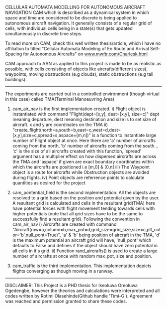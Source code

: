 CELLULAR AUTOMATA MODELLING FOR AUTONOMOUS AIRCRAFT NAVIGATION
CAM which is described as a dynamical system in which space and time are considered to be discrete is being applied to autonomous aircraft navigation.
It generally consists of a regular grid of cells, with individual cells being in a state(s) that gets updated simultaneously in discrete time steps.

To read more on CAM, check this well written thesis/article, which I have no affiliation to titled "Cellular Automata Modeling of En Route and Arrival Self-Spacing for Autonomous
Aircrafts" on www.mwftr.com/Charlesk.html

CAM approach to AAN as applied to this project is made to be as realistic as possible, with cells consisting of objects like aircrafts(different sizes), waypoints, moving obstructions (e.g clouds), static obstructions (e.g tall buildings).

***********************************************************************************************************************************************************************************************************************************************************************************************************
The experiments are carried out in a controlled environment (though virtual in this case) called TMA(Terminal Manoeuvring Area)
1. cam_air_nav is the first implementation created.
i) Flight object is instantiated with command "Flight(dept=[x,y], dest=[x,y], size=c)" dept meaning departure, dest meaning destination and size is to set size of aircraft. x and y are coordinates on the TMA
ii) "create_flight(north=a,south=b,east=c,west=d,dest=[x,y],size=c,spread=s,aspace=[m,n])" is a function to instantiate large number of Flight object at once. Here there are 'a' number of aircrafts coming from the north, 'b' number of aircrafts coming from the south...
'c' is the size of all aircrafts created with this function, 'spread' argument has a multiplier effect on how dispersed aircrafts are across the TMA and 'aspace' if given are exact boundary coordinates within which the aircrafts are positioned i.e [m,0] & [0,n]
iii) The Waypoint object is a route for aircrafts while Obstruction objects are avoided during flights.
iv) Point objects are referrence points to calculate quantities as desired for the project

2. cam_pontential_field is the second implementation.
All the objects are resolved to a grid based on the position and potential given by the user. A resultant grid is calculated and cells in the resultant grid(TMA) here have potential forces with flight movement tending towards cells with higher potentials (note that all grid sizes have to be the same to successfully find a resultant grid).
Following the convention in cam_air_nav
i) Aircrafts are created with command "Aircraft(row=a,column=b,max_pot=d,grid_size=grid_size,size=c,plt_color='b',null_pont=True)", 'a' & 'b' being position of aircraft in the TMA, 'd' is the maximum potential an aircraft grid will have, 'null_pont' which defaults to False and defines if the object should have zero potential in all cells in it's grid.
ii) Function rand_aircrafts() is used to create a large number of aircrafts at once with random max_pot, size and position.

3. cam_traffic is the third implementation.
This implementation depicts flights converging as though moving in a runway.


*************************************************************************************************************************************************************************************************************************************************************************************************************************************************
DISCLAIMER: This Project is a PHD thesis for Ikeoluwa Oreoluwa Ogedengbe, however the theories and calculations were interpreted and all codes written by Rotimi Olasehinde(Github handle 'Timi-G').
Agreement was reached and permission granted to share these codes.

